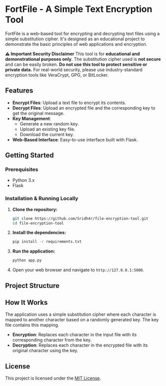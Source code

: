 # FortFile - A Simple Text Encryption Tool

FortFile is a web-based tool for encrypting and decrypting text files using a simple substitution cipher. It's designed as an educational project to demonstrate the basic principles of web applications and encryption.

**⚠️ Important Security Disclaimer**
This tool is for **educational and demonstrational purposes only**. The substitution cipher used is **not secure** and can be easily broken. **Do not use this tool to protect sensitive or private data.** For real-world security, please use industry-standard encryption tools like VeraCrypt, GPG, or BitLocker.

## Features

-   **Encrypt Files**: Upload a text file to encrypt its contents.
-   **Decrypt Files**: Upload an encrypted file and the corresponding key to get the original message.
-   **Key Management**:
    -   Generate a new random key.
    -   Upload an existing key file.
    -   Download the current key.
-   **Web-Based Interface**: Easy-to-use interface built with Flask.

## Getting Started

### Prerequisites

-   Python 3.x
-   Flask

### Installation & Running Locally

1.  **Clone the repository:**
    ```bash
    git clone https://github.com/Sridh4r/file-encryption-tool.git
    cd file-encryption-tool
    ```

2.  **Install the dependencies:**
    ```bash
    pip install -r requirements.txt
    ```

3.  **Run the application:**
    ```bash
    python app.py
    ```

4.  Open your web browser and navigate to `http://127.0.0.1:5000`.

## Project Structure

## How It Works

The application uses a simple substitution cipher where each character is mapped to another character based on a randomly generated key. The key file contains this mapping.

-   **Encryption**: Replaces each character in the input file with its corresponding character from the key.
-   **Decryption**: Replaces each character in the encrypted file with its original character using the key.



## License
This project is licensed under the [MIT License](LICENSE).